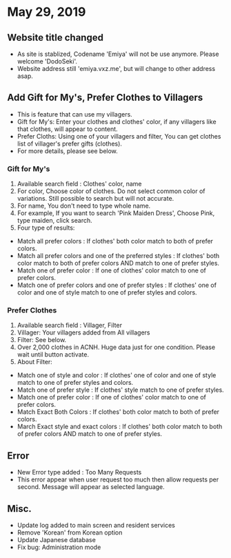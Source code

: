 # May 29, 2019

## Website title changed
 - As site is stablized, Codename 'Emiya' will not be use anymore. Please welcome 'DodoSeki'.
 - Website address still 'emiya.vxz.me', but will change to other address asap.
## Add Gift for My's, Prefer Clothes to Villagers
 - This is feature that can use my villagers.
 - Gift for My's: Enter your clothes and clothes' color, if any villagers like that clothes, will appear to content.
 - Prefer Cloths: Using one of your villagers and filter, You can get clothes list of villager's prefer gifts (clothes).
 - For more details, please see below.
 ### Gift for My's
 1. Available search field : Clothes' color, name
 2. For color, Choose color of clothes. Do not select common color of variations. Still possible to search but will not accurate.
 3. For name, You don't need to type whole name.
 4. For example, If you want to search 'Pink Maiden Dress', Choose Pink, type maiden, click search.
 5. Four type of results: 
  - Match all prefer colors : If clothes' both color match to both of prefer colors.
  - Match all prefer colors and one of the preferred styles : If clothes' both color match to both of prefer colors AND match to one of prefer styles.
  - Match one of prefer color : If one of clothes' color match to one of prefer colors.
  - Match one of prefer colors and one of prefer styles : If clothes' one of color and one of style match to one of prefer styles and colors.
  ### Prefer Clothes
  1. Available search field : Villager, Filter
  2. Villager: Your villagers added from All villagers 
  3. Filter: See below.
  4. Over 2,000 clothes in ACNH. Huge data just for one condition. Please wait until button activate.
  5. About Filter: 
  - Match one of style and color : If clothes' one of color and one of style match to one of prefer styles and colors.
  - Match one of prefer style : If clothes' style match to one of prefer styles.
  - Match one of prefer color : If one of clothes' color match to one of prefer colors.
  - Match Exact Both Colors : If clothes' both color match to both of prefer colors.
  - March Exact style and exact colors : If clothes' both color match to both of prefer colors AND match to one of prefer styles.
## Error
 - New Error type added : Too Many Requests
 - This error appear when user request too much then allow requests per second. Message will appear as selected language.
 
## Misc.
 - Update log added to main screen and resident services
 - Remove 'Korean' from Korean option
 - Update Japanese database
 - Fix bug: Administration mode

 
